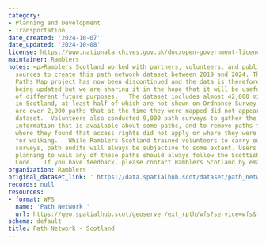 ```yaml
---
category:
- Planning and Development
- Transportation
date_created: '2024-10-07'
date_updated: '2024-10-08'
license: https://www.nationalarchives.gov.uk/doc/open-government-licence/version/3/
maintainer: Ramblers
notes: <p>Ramblers Scotland worked with partners, volunteers, and publicly available
  sources to create this path network dataset between 2019 and 2024. The Scottish
  Paths Map project has now been discontinued and the data is therefore no longer
  being updated but we are sharing it in the hope that it will be useful for a myriad
  of different future purposes.   The dataset includes almost 42,000 miles of paths
  in Scotland, at least half of which are not shown on Ordnance Survey maps, and there
  are over 2,000 paths that at the time they were mapped did not appear in any other
  dataset.  Volunteers also conducted 9,000 path surveys to gather the additional
  information that is available about some paths, and to remove paths from the map
  where they found that access rights did not apply or where they were entirely unsuitable
  for walking.   While Ramblers Scotland trained volunteers to carry out high-quality
  surveys, path audits will always be subjective to some extent. Users of this data
  planning to walk any of these paths should always follow the Scottish Outdoor Access
  Code.   If you have feedback, please contact Ramblers Scotland by emailing scotland@ramblers.org.uk.</p>
organization: Ramblers
original_dataset_link: ' https://data.spatialhub.scot/dataset/path_network-unknown'
records: null
resources:
- format: WFS
  name: 'Path Network '
  url: https://geo.spatialhub.scot/geoserver/ext_rpth/wfs?service=wfs&typeName=ext_rpth:pub_rpth
schema: default
title: Path Network - Scotland
---
```

